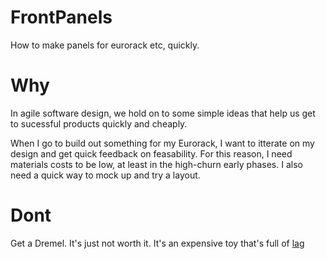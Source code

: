 # FrontPanels
How to make panels for eurorack etc, quickly.

# Why

In agile software design, we hold on to some simple ideas that help us get to sucessful products quickly and cheaply.

When I go to build out something for my Eurorack, I want to itterate on my design and get quick feedback on feasability.
For this reason, I need materials costs to be low, at least in the high-churn early phases. 
I also need a quick way to mock up and try a layout.

# Dont

Get a Dremel. It's just not worth it. It's an expensive toy that's full of [lag](https://en.wikipedia.org/wiki/Backlash_(engineering))
